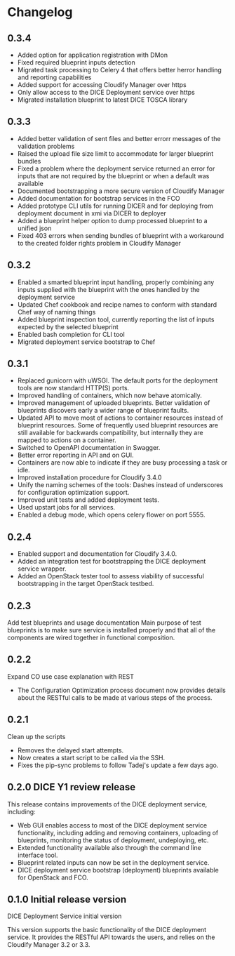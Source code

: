 # Changelog

## 0.3.4

* Added option for application registration with DMon
* Fixed required blueprint inputs detection
* Migrated task processing to Celery 4 that offers better herror handling
  and reporting capabilities
* Added support for accessing Cloudify Manager over https
* Only allow access to the DICE Deployment service over https
* Migrated installation blueprint to latest DICE TOSCA library


## 0.3.3

* Added better validation of sent files and better errorr messages of
  the validation problems
* Raised the upload file size limit to accommodate for larger blueprint
  bundles
* Fixed a problem where the deployment service returned an error for
  inputs that are not required by the blueprint or when a default was
  available
* Documented bootstrapping a more secure version of Cloudify Manager
* Added documentation for bootstrap services in the FCO
* Added prototype CLI utils for running DICER and for deploying
  from deployment document in xmi via DICER to deployer
* Added a blueprint helper option to dump processed blueprint to a 
  unified json
* Fixed 403 errors when sending bundles of blueprint with a workaround
  to the created folder rights problem in Cloudify Manager


## 0.3.2

* Enabled a smarted blueprint input handling, properly combining any inputs
  supplied with the blueprint with the ones handled by the deployment service
* Updated Chef cookbook and recipe names to conform with standard Chef
  way of naming things
* Added blueprint inspection tool, currently reporting the list of inputs
  expected by the selected blueprint
* Enabled bash completion for CLI tool
* Migrated deployment service bootstrap to Chef

## 0.3.1

* Replaced gunicorn with uWSGI. The default ports for the deployment tools are
  now standard HTTP(S) ports.
* Improved handling of containers, which now behave atomically.
* Improved management of uploaded blueprints. Better validation of blueprints
  discovers early a wider range of blueprint faults.
* Updated API to move most of actions to container resources instead of
  blueprint resources. Some of frequently used blueprint resources are still
  available for backwards compatibility, but internally they are mapped to
  actions on a container.
* Switched to OpenAPI documentation in Swagger.
* Better error reporting in API and on GUI.
* Containers are now able to indicate if they are busy processing a task or
  idle.
* Improved installation procedure for Cloudify 3.4.0
* Unify the naming schemes of the tools: Dashes instead of underscores for
  configuration optimization support.
* Improved unit tests and added deployment tests.
* Used upstart jobs for all services.
* Enabled a debug mode, which opens celery flower on port 5555.

## 0.2.4

* Enabled support and documentation for Cloudify 3.4.0.
* Added an integration test for bootstrapping the DICE deployment service
  wrapper.
* Added an OpenStack tester tool to assess viability of successful bootstrapping
  in the target OpenStack testbed.

## 0.2.3

Add test blueprints and usage documentation
Main purpose of test blueprints is to make sure service is installed properly
and that all of the components are wired together in functional composition.

## 0.2.2

Expand CO use case explanation with REST
* The Configuration Optimization process document now provides
  details about the RESTful calls to be made at various steps
  of the process.

## 0.2.1

Clean up the scripts
* Removes the delayed start attempts.
* Now creates a start script to be called via the SSH.
* Fixes the pip-sync problems to follow Tadej's update
  a few days ago.

## 0.2.0 DICE Y1 review release

This release contains improvements of the DICE deployment service, including:

* Web GUI enables access to most of the DICE deployment service functionality,
  including adding and removing containers, uploading of blueprints, monitoring
  the status of deployment, undeploying, etc.
* Extended functionality available also through the command line interface tool.
* Blueprint related inputs can now be set in the deployment service.
* DICE deployment service bootstrap (deployment) blueprints available for
  OpenStack and FCO.


## 0.1.0 Initial release version

DICE Deployment Service initial version

This version supports the basic functionality of the DICE deployment service.
It provides the RESTful API towards the users, and relies on the Cloudify
Manager 3.2 or 3.3.
